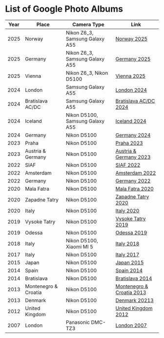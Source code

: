 
# List of Google Photo Albums

| Year | Place                | Camera Type                     | Link                                                                     |
|------|----------------------|---------------------------------|--------------------------------------------------------------------------|
| 2025 | Norway               | Nikon Z6_3, Samsung Galaxy A55  | [Norway 2025](https://photos.app.goo.gl/7hPxoW6gxutBadP66)               |
| 2025 | Germany              | Nikon Z6_3, Samsung Galaxy A55  | [Germany 2025](https://photos.app.goo.gl/iB3kzovUvUm5eCAy7)              |
| 2025 | Vienna               | Nikon Z6_3, Nikon D5100         | [Vienna 2025](https://photos.app.goo.gl/pLPt4516dmGMSkR97)               |
| 2024 | London               | Samsung Galaxy A55              | [London 2024](https://photos.app.goo.gl/aPvLPXguFvojxjXz6)               |
| 2024 | Bratislava AC/DC     | Samsung Galaxy A55              | [Bratislava AC/DC 2024](https://photos.app.goo.gl/HdDdoTab8mtWidTn8)     |
| 2024 | Iceland              | Nikon D5100, Samsung Galaxy A55 | [Iceland 2024](https://photos.app.goo.gl/XoyT7oBpu8ae6LNTA)              |
| 2024 | Germany              | Nikon D5100                     | [Germany 2024](https://photos.app.goo.gl/beH2YRJUxBSEd9Qg8)              |
| 2023 | Praha                | Nikon D5100                     | [Praha 2023](https://photos.app.goo.gl/XEwA3nbqc1onVeaU9)                |
| 2023 | Austria & Germany    | Nikon D5100                     | [Austria & Germany 2023](https://photos.app.goo.gl/M1BvFDBURHCRxjjf7)    |
| 2022 | SIAF                 | Nikon D5100                     | [SIAF 2022](https://photos.app.goo.gl/nNUhpHcBPZKPfbFP7)                 |
| 2022 | Amsterdam            | Nikon D5100                     | [Amsterdam 2022](https://photos.app.goo.gl/ib2WrbQwuKDnDxVt9)            |
| 2022 | Germany              | Nikon D5100                     | [Germany 2022](https://photos.app.goo.gl/YJpenynuECFkuipX9)              |
| 2020 | Mala Fatra           | Nikon D5100                     | [Mala Fatra 2020](https://photos.app.goo.gl/BBEvEYRYP8BjWBE99)           |
| 2020 | Zapadne Tatry        | Nikon D5100                     | [Zapadne Tatry 2020](https://photos.app.goo.gl/Rb7ax8Vy1582zotD9)        |
| 2020 | Italy                | Nikon D5100                     | [Italy 2020](https://photos.app.goo.gl/9jb3C7vExN1YhiS89)                |
| 2019 | Vysoke Tatry         | Nikon D5100                     | [Vysoke Tatry 2019](https://photos.app.goo.gl/b9RFqwYbQHorKN228)         |
| 2019 | Odessa               | Nikon D5100                     | [Odessa 2019](https://photos.app.goo.gl/YxGhJwZZD1WmMZdf8)               |
| 2018 | Italy                | Nikon D5100, Xiaomi MI 5        | [Italy 2018](https://photos.app.goo.gl/CbvpmCNmJJ36NloJ2)                |
| 2017 | Italy                | Nikon D5100                     | [Italy 2017](https://photos.app.goo.gl/jS0PkBJVUeR975ce2)                |
| 2015 | Japan                | Nikon D5100                     | [Japan 2015](https://photos.app.goo.gl/MXT6XC6MOuFMEoHo1)                |
| 2014 | Spain                | Nikon D5100                     | [Spain 2014](https://photos.app.goo.gl/BXgXfNDRaM8rQxlS2)                |
| 2014 | Bratislava           | Nikon D5100                     | [Bratislava 2014](https://photos.app.goo.gl/saaZ3ACuC0X67BoL2)           |
| 2013 | Montenegro & Croatia | Nikon D5100                     | [Montenegro & Croatia 2013](https://photos.app.goo.gl/XJmTlygUBG9qrsO02) |
| 2013 | Denmark              | Nikon D5100                     | [Denmark 20213](https://photos.app.goo.gl/1fuUzC89DNsjP7oR2)             |
| 2012 | United Kingdom       | Nikon D5100                     | [United Kingdom 2012](https://photos.app.goo.gl/qGL3VcMIclIi0fcK2)       |
| 2007 | London               | Panasonic DMC-TZ3               | [London 2007](https://photos.app.goo.gl/kDctOiIPRrYe1cpx1)               |